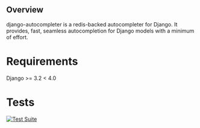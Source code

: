 ## Overview
django-autocompleter is a redis-backed autocompleter for Django. It provides, fast, seamless autocompletion for Django models with a minimum of effort.


# Requirements
Django >= 3.2 < 4.0


# Tests
[![Test Suite](https://github.com/ycharts/django-autocompleter/actions/workflows/main.yml/badge.svg?branch=master)](https://github.com/ycharts/django-autocompleter/actions/workflows/main.yml)
